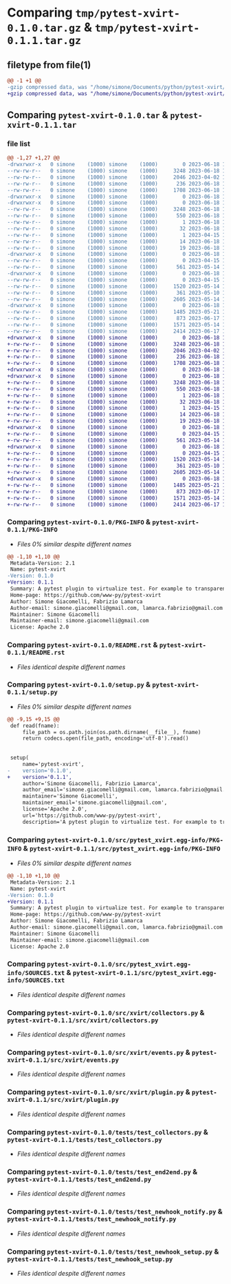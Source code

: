 # Comparing `tmp/pytest-xvirt-0.1.0.tar.gz` & `tmp/pytest-xvirt-0.1.1.tar.gz`

## filetype from file(1)

```diff
@@ -1 +1 @@
-gzip compressed data, was "/home/simone/Documents/python/pytest-xvirt/dist/.tmp-qywes6ha/pytest-xvirt-0.1.0.tar", last modified: Sun Jun 18 16:26:30 2023, max compression
+gzip compressed data, was "/home/simone/Documents/python/pytest-xvirt/dist/.tmp-fix0k9ry/pytest-xvirt-0.1.1.tar", last modified: Sun Jun 18 16:28:31 2023, max compression
```

## Comparing `pytest-xvirt-0.1.0.tar` & `pytest-xvirt-0.1.1.tar`

### file list

```diff
@@ -1,27 +1,27 @@
-drwxrwxr-x   0 simone    (1000) simone    (1000)        0 2023-06-18 16:26:30.000000 pytest-xvirt-0.1.0/
--rw-rw-r--   0 simone    (1000) simone    (1000)     3248 2023-06-18 16:26:30.000000 pytest-xvirt-0.1.0/PKG-INFO
--rw-rw-r--   0 simone    (1000) simone    (1000)     2046 2023-04-02 16:47:36.000000 pytest-xvirt-0.1.0/README.rst
--rw-rw-r--   0 simone    (1000) simone    (1000)      236 2023-06-18 16:26:30.000000 pytest-xvirt-0.1.0/setup.cfg
--rw-rw-r--   0 simone    (1000) simone    (1000)     1708 2023-06-18 14:51:03.000000 pytest-xvirt-0.1.0/setup.py
-drwxrwxr-x   0 simone    (1000) simone    (1000)        0 2023-06-18 16:26:30.000000 pytest-xvirt-0.1.0/src/
-drwxrwxr-x   0 simone    (1000) simone    (1000)        0 2023-06-18 16:26:30.000000 pytest-xvirt-0.1.0/src/pytest_xvirt.egg-info/
--rw-rw-r--   0 simone    (1000) simone    (1000)     3248 2023-06-18 16:26:30.000000 pytest-xvirt-0.1.0/src/pytest_xvirt.egg-info/PKG-INFO
--rw-rw-r--   0 simone    (1000) simone    (1000)      550 2023-06-18 16:26:30.000000 pytest-xvirt-0.1.0/src/pytest_xvirt.egg-info/SOURCES.txt
--rw-rw-r--   0 simone    (1000) simone    (1000)        1 2023-06-18 16:26:30.000000 pytest-xvirt-0.1.0/src/pytest_xvirt.egg-info/dependency_links.txt
--rw-rw-r--   0 simone    (1000) simone    (1000)       32 2023-06-18 16:26:30.000000 pytest-xvirt-0.1.0/src/pytest_xvirt.egg-info/entry_points.txt
--rw-rw-r--   0 simone    (1000) simone    (1000)        1 2023-04-15 17:04:00.000000 pytest-xvirt-0.1.0/src/pytest_xvirt.egg-info/not-zip-safe
--rw-rw-r--   0 simone    (1000) simone    (1000)       14 2023-06-18 16:26:30.000000 pytest-xvirt-0.1.0/src/pytest_xvirt.egg-info/requires.txt
--rw-rw-r--   0 simone    (1000) simone    (1000)       19 2023-06-18 16:26:30.000000 pytest-xvirt-0.1.0/src/pytest_xvirt.egg-info/top_level.txt
-drwxrwxr-x   0 simone    (1000) simone    (1000)        0 2023-06-18 16:26:30.000000 pytest-xvirt-0.1.0/src/xvirt/
--rw-rw-r--   0 simone    (1000) simone    (1000)        0 2023-04-15 17:01:26.000000 pytest-xvirt-0.1.0/src/xvirt/__init__.py
--rw-rw-r--   0 simone    (1000) simone    (1000)      561 2023-05-14 17:39:36.000000 pytest-xvirt-0.1.0/src/xvirt/collectors.py
-drwxrwxr-x   0 simone    (1000) simone    (1000)        0 2023-06-18 16:26:30.000000 pytest-xvirt-0.1.0/src/xvirt/empty/
--rw-rw-r--   0 simone    (1000) simone    (1000)        0 2023-04-15 18:10:34.000000 pytest-xvirt-0.1.0/src/xvirt/empty/__init__.py
--rw-rw-r--   0 simone    (1000) simone    (1000)     1520 2023-05-14 17:23:30.000000 pytest-xvirt-0.1.0/src/xvirt/events.py
--rw-rw-r--   0 simone    (1000) simone    (1000)      361 2023-05-10 19:17:10.000000 pytest-xvirt-0.1.0/src/xvirt/newhooks.py
--rw-rw-r--   0 simone    (1000) simone    (1000)     2605 2023-05-14 17:35:10.000000 pytest-xvirt-0.1.0/src/xvirt/plugin.py
-drwxrwxr-x   0 simone    (1000) simone    (1000)        0 2023-06-18 16:26:30.000000 pytest-xvirt-0.1.0/tests/
--rw-rw-r--   0 simone    (1000) simone    (1000)     1485 2023-05-21 16:30:01.000000 pytest-xvirt-0.1.0/tests/test_collectors.py
--rw-rw-r--   0 simone    (1000) simone    (1000)      873 2023-06-17 14:59:06.000000 pytest-xvirt-0.1.0/tests/test_end2end.py
--rw-rw-r--   0 simone    (1000) simone    (1000)     1571 2023-05-14 17:35:41.000000 pytest-xvirt-0.1.0/tests/test_newhook_notify.py
--rw-rw-r--   0 simone    (1000) simone    (1000)     2414 2023-06-17 15:02:22.000000 pytest-xvirt-0.1.0/tests/test_newhook_setup.py
+drwxrwxr-x   0 simone    (1000) simone    (1000)        0 2023-06-18 16:28:31.000000 pytest-xvirt-0.1.1/
+-rw-rw-r--   0 simone    (1000) simone    (1000)     3248 2023-06-18 16:28:31.000000 pytest-xvirt-0.1.1/PKG-INFO
+-rw-rw-r--   0 simone    (1000) simone    (1000)     2046 2023-04-02 16:47:36.000000 pytest-xvirt-0.1.1/README.rst
+-rw-rw-r--   0 simone    (1000) simone    (1000)      236 2023-06-18 16:28:31.000000 pytest-xvirt-0.1.1/setup.cfg
+-rw-rw-r--   0 simone    (1000) simone    (1000)     1708 2023-06-18 16:28:27.000000 pytest-xvirt-0.1.1/setup.py
+drwxrwxr-x   0 simone    (1000) simone    (1000)        0 2023-06-18 16:28:31.000000 pytest-xvirt-0.1.1/src/
+drwxrwxr-x   0 simone    (1000) simone    (1000)        0 2023-06-18 16:28:31.000000 pytest-xvirt-0.1.1/src/pytest_xvirt.egg-info/
+-rw-rw-r--   0 simone    (1000) simone    (1000)     3248 2023-06-18 16:28:31.000000 pytest-xvirt-0.1.1/src/pytest_xvirt.egg-info/PKG-INFO
+-rw-rw-r--   0 simone    (1000) simone    (1000)      550 2023-06-18 16:28:31.000000 pytest-xvirt-0.1.1/src/pytest_xvirt.egg-info/SOURCES.txt
+-rw-rw-r--   0 simone    (1000) simone    (1000)        1 2023-06-18 16:28:31.000000 pytest-xvirt-0.1.1/src/pytest_xvirt.egg-info/dependency_links.txt
+-rw-rw-r--   0 simone    (1000) simone    (1000)       32 2023-06-18 16:28:31.000000 pytest-xvirt-0.1.1/src/pytest_xvirt.egg-info/entry_points.txt
+-rw-rw-r--   0 simone    (1000) simone    (1000)        1 2023-04-15 17:04:00.000000 pytest-xvirt-0.1.1/src/pytest_xvirt.egg-info/not-zip-safe
+-rw-rw-r--   0 simone    (1000) simone    (1000)       14 2023-06-18 16:28:31.000000 pytest-xvirt-0.1.1/src/pytest_xvirt.egg-info/requires.txt
+-rw-rw-r--   0 simone    (1000) simone    (1000)       19 2023-06-18 16:28:31.000000 pytest-xvirt-0.1.1/src/pytest_xvirt.egg-info/top_level.txt
+drwxrwxr-x   0 simone    (1000) simone    (1000)        0 2023-06-18 16:28:31.000000 pytest-xvirt-0.1.1/src/xvirt/
+-rw-rw-r--   0 simone    (1000) simone    (1000)        0 2023-04-15 17:01:26.000000 pytest-xvirt-0.1.1/src/xvirt/__init__.py
+-rw-rw-r--   0 simone    (1000) simone    (1000)      561 2023-05-14 17:39:36.000000 pytest-xvirt-0.1.1/src/xvirt/collectors.py
+drwxrwxr-x   0 simone    (1000) simone    (1000)        0 2023-06-18 16:28:31.000000 pytest-xvirt-0.1.1/src/xvirt/empty/
+-rw-rw-r--   0 simone    (1000) simone    (1000)        0 2023-04-15 18:10:34.000000 pytest-xvirt-0.1.1/src/xvirt/empty/__init__.py
+-rw-rw-r--   0 simone    (1000) simone    (1000)     1520 2023-05-14 17:23:30.000000 pytest-xvirt-0.1.1/src/xvirt/events.py
+-rw-rw-r--   0 simone    (1000) simone    (1000)      361 2023-05-10 19:17:10.000000 pytest-xvirt-0.1.1/src/xvirt/newhooks.py
+-rw-rw-r--   0 simone    (1000) simone    (1000)     2605 2023-05-14 17:35:10.000000 pytest-xvirt-0.1.1/src/xvirt/plugin.py
+drwxrwxr-x   0 simone    (1000) simone    (1000)        0 2023-06-18 16:28:31.000000 pytest-xvirt-0.1.1/tests/
+-rw-rw-r--   0 simone    (1000) simone    (1000)     1485 2023-05-21 16:30:01.000000 pytest-xvirt-0.1.1/tests/test_collectors.py
+-rw-rw-r--   0 simone    (1000) simone    (1000)      873 2023-06-17 14:59:06.000000 pytest-xvirt-0.1.1/tests/test_end2end.py
+-rw-rw-r--   0 simone    (1000) simone    (1000)     1571 2023-05-14 17:35:41.000000 pytest-xvirt-0.1.1/tests/test_newhook_notify.py
+-rw-rw-r--   0 simone    (1000) simone    (1000)     2414 2023-06-17 15:02:22.000000 pytest-xvirt-0.1.1/tests/test_newhook_setup.py
```

### Comparing `pytest-xvirt-0.1.0/PKG-INFO` & `pytest-xvirt-0.1.1/PKG-INFO`

 * *Files 0% similar despite different names*

```diff
@@ -1,10 +1,10 @@
 Metadata-Version: 2.1
 Name: pytest-xvirt
-Version: 0.1.0
+Version: 0.1.1
 Summary: A pytest plugin to virtualize test. For example to transparently running them on a remote box.
 Home-page: https://github.com/www-py/pytest-xvirt
 Author: Simone Giacomelli, Fabrizio Lamarca
 Author-email: simone.giacomelli@gmail.com, lamarca.fabrizio@gmail.com
 Maintainer: Simone Giacomelli
 Maintainer-email: simone.giacomelli@gmail.com
 License: Apache 2.0
```

### Comparing `pytest-xvirt-0.1.0/README.rst` & `pytest-xvirt-0.1.1/README.rst`

 * *Files identical despite different names*

### Comparing `pytest-xvirt-0.1.0/setup.py` & `pytest-xvirt-0.1.1/setup.py`

 * *Files 0% similar despite different names*

```diff
@@ -9,15 +9,15 @@
 def read(fname):
     file_path = os.path.join(os.path.dirname(__file__), fname)
     return codecs.open(file_path, encoding='utf-8').read()
 
 
 setup(
     name='pytest-xvirt',
-    version='0.1.0',
+    version='0.1.1',
     author='Simone Giacomelli, Fabrizio Lamarca',
     author_email='simone.giacomelli@gmail.com, lamarca.fabrizio@gmail.com',
     maintainer='Simone Giacomelli',
     maintainer_email='simone.giacomelli@gmail.com',
     license='Apache 2.0',
     url='https://github.com/www-py/pytest-xvirt',
     description='A pytest plugin to virtualize test. For example to transparently running them on a remote box.',
```

### Comparing `pytest-xvirt-0.1.0/src/pytest_xvirt.egg-info/PKG-INFO` & `pytest-xvirt-0.1.1/src/pytest_xvirt.egg-info/PKG-INFO`

 * *Files 0% similar despite different names*

```diff
@@ -1,10 +1,10 @@
 Metadata-Version: 2.1
 Name: pytest-xvirt
-Version: 0.1.0
+Version: 0.1.1
 Summary: A pytest plugin to virtualize test. For example to transparently running them on a remote box.
 Home-page: https://github.com/www-py/pytest-xvirt
 Author: Simone Giacomelli, Fabrizio Lamarca
 Author-email: simone.giacomelli@gmail.com, lamarca.fabrizio@gmail.com
 Maintainer: Simone Giacomelli
 Maintainer-email: simone.giacomelli@gmail.com
 License: Apache 2.0
```

### Comparing `pytest-xvirt-0.1.0/src/pytest_xvirt.egg-info/SOURCES.txt` & `pytest-xvirt-0.1.1/src/pytest_xvirt.egg-info/SOURCES.txt`

 * *Files identical despite different names*

### Comparing `pytest-xvirt-0.1.0/src/xvirt/collectors.py` & `pytest-xvirt-0.1.1/src/xvirt/collectors.py`

 * *Files identical despite different names*

### Comparing `pytest-xvirt-0.1.0/src/xvirt/events.py` & `pytest-xvirt-0.1.1/src/xvirt/events.py`

 * *Files identical despite different names*

### Comparing `pytest-xvirt-0.1.0/src/xvirt/plugin.py` & `pytest-xvirt-0.1.1/src/xvirt/plugin.py`

 * *Files identical despite different names*

### Comparing `pytest-xvirt-0.1.0/tests/test_collectors.py` & `pytest-xvirt-0.1.1/tests/test_collectors.py`

 * *Files identical despite different names*

### Comparing `pytest-xvirt-0.1.0/tests/test_end2end.py` & `pytest-xvirt-0.1.1/tests/test_end2end.py`

 * *Files identical despite different names*

### Comparing `pytest-xvirt-0.1.0/tests/test_newhook_notify.py` & `pytest-xvirt-0.1.1/tests/test_newhook_notify.py`

 * *Files identical despite different names*

### Comparing `pytest-xvirt-0.1.0/tests/test_newhook_setup.py` & `pytest-xvirt-0.1.1/tests/test_newhook_setup.py`

 * *Files identical despite different names*

